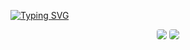 [![Typing SVG](https://readme-typing-svg.herokuapp.com/?color=CBDFED&size=35&center=true&vCenter=true&width=1000&lines=Projeto+Clínica+Estética+;Alunos:+Letícia,+joão,+Kauan,+Emily+e+Sarah.+;Be+Welcome!+:%29)](https://git.io/typing-svg)

<div align="center">
 <a href="https://drive.google.com/drive/folders/1XUSfrSd561TWogkcoHpNpr64Xzq9lYGB" target="_blank"><img src="https://img.shields.io/badge/-Apresentação-%230077B5?style=for-the-badge&logo=gravacao&logoColor=white" style="border-radius: 4px" target="_blank"></a> 
  <a href="https://www.figma.com/file/AsyqBSFvNkSN8ZIIzuKlQ2/Cl%C3%ADnica-Est%C3%A9tica?type=design&t=1ZkGzKG2SFcM01Rr-6" target="_blank"><img src="https://img.shields.io/badge/-figma-%23E4405F?style=for-the-badge&logo=figma&logoColor=white"style="border-radius: 4px"</a>
  </div>
